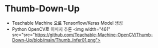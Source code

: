 # Thumb-Down-Up
* Teachable Machine 으로 Tensorflow/Keras Model 생성
* Python OpenCV로 이미지 추론
                                                                                                                                             <img width="461" src="src="https://github.com/Teachable-Machine-OpenCV/Thumb-Down-Up/blob/main/Thumb_Infer01.png">
